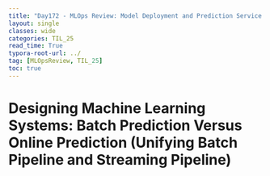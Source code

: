 ```yaml
---
title: "Day172 - MLOps Review: Model Deployment and Prediction Service (2)"
layout: single
classes: wide
categories: TIL_25
read_time: True
typora-root-url: ../
tag: [MLOpsReview, TIL_25]
toc: true 
---
```


# Designing Machine Learning Systems: Batch Prediction Versus Online Prediction (Unifying Batch Pipeline and Streaming Pipeline)



<br>

